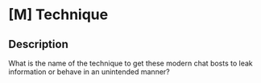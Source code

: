 # [M] Technique

## Description

What is the name of the technique to get these modern chat bosts to leak information or behave in an unintended manner?

